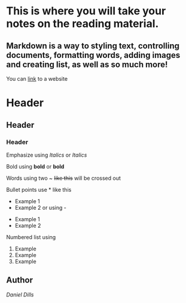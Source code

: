 # This is where you will take your notes on the reading material.

## Markdown is a way to styling text, controlling documents, formatting words, adding images and creating list, as well as so much more!

You can [link](http://google.com) to a website

# Header
## Header
### Header

Emphasize using *Italics*
or
_Italics_

Bold using **bold**
or 
__bold__

Words using two ~ ~~like this~~ will be crossed out

Bullet points use * like this
* Example 1
* Example 2
or using -
- Example 1
- Example 2

Numbered list using
1. Example
1. Example
1. Example



## Author
*Daniel Dills*
